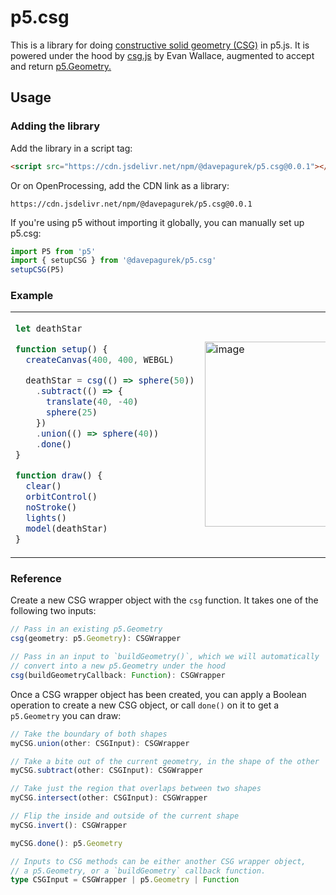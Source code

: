 # p5.csg

This is a library for doing <a href="https://en.wikipedia.org/wiki/Constructive_solid_geometry">constructive solid geometry (CSG)</a> in p5.js. It is powered under the hood by <a href="https://github.com/evanw/csg.js/">csg.js</a> by Evan Wallace, augmented to accept and return <a href="https://p5js.org/reference/#/p5.Geometry">p5.Geometry.</a>

## Usage

### Adding the library

Add the library in a script tag:

```html
<script src="https://cdn.jsdelivr.net/npm/@davepagurek/p5.csg@0.0.1"></script>
```

Or on OpenProcessing, add the CDN link as a library:

```
https://cdn.jsdelivr.net/npm/@davepagurek/p5.csg@0.0.1
```

If you're using p5 without importing it globally, you can manually set up p5.csg:

```js
import P5 from 'p5'
import { setupCSG } from '@davepagurek/p5.csg'
setupCSG(P5)
```

### Example

<table>
<tr>
<td>

```js
let deathStar

function setup() {
  createCanvas(400, 400, WEBGL)

  deathStar = csg(() => sphere(50))
    .subtract(() => {
      translate(40, -40)
      sphere(25)
    })
    .union(() => sphere(40))
    .done()
}

function draw() {
  clear()
  orbitControl()
  noStroke()
  lights()
  model(deathStar)
}
```

</td>
<td>

<img width="296" alt="image" src="https://github.com/davepagurek/p5.csg/assets/5315059/a18828d9-e670-4194-a449-f6bed0c883c2">
  
</td>
</tr>
</table>

### Reference

Create a new CSG wrapper object with the `csg` function. It takes one of the following two inputs:

```ts
// Pass in an existing p5.Geometry
csg(geometry: p5.Geometry): CSGWrapper

// Pass in an input to `buildGeometry()`, which we will automatically
// convert into a new p5.Geometry under the hood
csg(buildGeometryCallback: Function): CSGWrapper
```

Once a CSG wrapper object has been created, you can apply a Boolean operation to create a new CSG object, or call `done()` on it to get a `p5.Geometry` you can draw:

```ts
// Take the boundary of both shapes
myCSG.union(other: CSGInput): CSGWrapper

// Take a bite out of the current geometry, in the shape of the other
myCSG.subtract(other: CSGInput): CSGWrapper

// Take just the region that overlaps between two shapes
myCSG.intersect(other: CSGInput): CSGWrapper

// Flip the inside and outside of the current shape
myCSG.invert(): CSGWrapper

myCSG.done(): p5.Geometry

// Inputs to CSG methods can be either another CSG wrapper object,
// a p5.Geometry, or a `buildGeometry` callback function.
type CSGInput = CSGWrapper | p5.Geometry | Function
```
